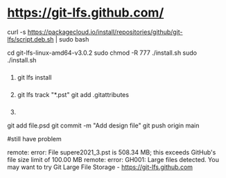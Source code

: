 # https://git-lfs.github.com/


curl -s https://packagecloud.io/install/repositories/github/git-lfs/script.deb.sh | sudo bash

cd git-lfs-linux-amd64-v3.0.2
sudo chmod -R 777 ./install.sh
sudo ./install.sh
###
1. git lfs install

#####
2. git lfs track "*.pst"
git add .gitattributes

###
3. 
git add file.psd
git commit -m "Add design file"
git push origin main

#still have problem 

remote: error: File supere2021_3.pst is 508.34 MB; this exceeds GitHub's file size limit of 100.00 MB
remote: error: GH001: Large files detected. You may want to try Git Large File Storage - https://git-lfs.github.com

